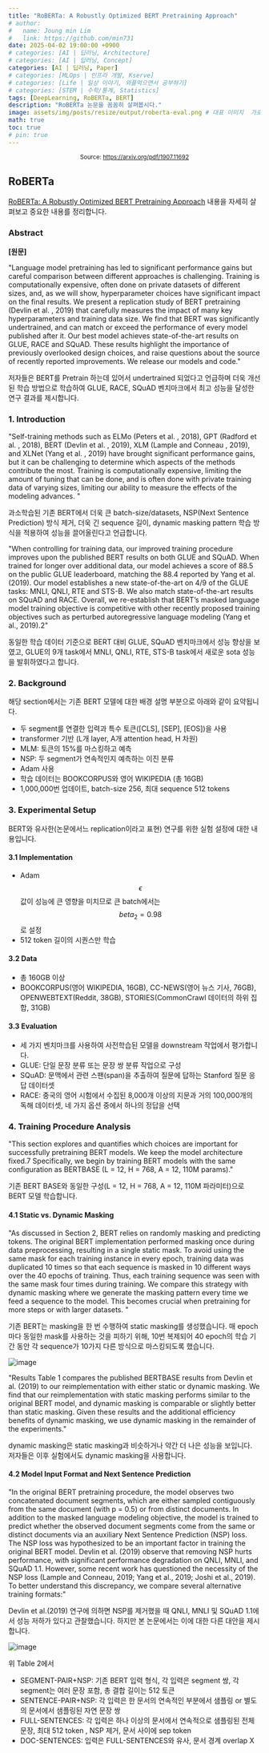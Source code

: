 ```yaml
---
title: "RoBERTa: A Robustly Optimized BERT Pretraining Approach"
# author:
#   name: Joung min Lim
#   link: https://github.com/min731
date: 2025-04-02 19:00:00 +0900
# categories: [AI | 딥러닝, Architecture]
# categories: [AI | 딥러닝, Concept]
categories: [AI | 딥러닝, Paper]
# categories: [MLOps | 인프라 개발, Kserve]
# categories: [Life | 일상 이야기, 와플먹으면서 공부하기]
# categories: [STEM | 수학/통계, Statistics]
tags: [DeepLearning, RoBERTa, BERT]
description: "RoBERTa 논문을 꼼꼼히 살펴봅시다."
image: assets/img/posts/resize/output/roberta-eval.png # 대표 이미지  가로 세로 비율 약 1.91:1 (예: 1200×628px)
math: true
toc: true
# pin: true
---
```


<div align="center">
  <small>Source: <a href="https://arxiv.org/pdf/1907.11692">https://arxiv.org/pdf/1907.11692</a></small>
</div>

## RoBERTa

[RoBERTa: A Robustly Optimized BERT Pretraining Approach](https://arxiv.org/pdf/1907.11692) 내용을 자세히 살펴보고 중요한 내용를 정리합니다.

### Abstract

**[원문]**

"Language model pretraining has led to significant performance gains but careful comparison between different approaches is challenging. Training is computationally expensive, often done on private datasets of different
sizes, and, as we will show, hyperparameter
choices have significant impact on the final results. We present a replication study of BERT
pretraining (Devlin et al.
, 2019) that carefully
measures the impact of many key hyperparameters and training data size. We find that BERT
was significantly undertrained, and can match
or exceed the performance of every model
published after it. Our best model achieves
state-of-the-art results on GLUE, RACE and
SQuAD. These results highlight the importance of previously overlooked design choices,
and raise questions about the source of recently reported improvements. We release our
models and code."

저자들은 BERT를 Pretrain 하는데 있어서 undertrained 되었다고 언급하며 더욱 개선된 학습 방법으로 학습하여 GLUE, RACE, SQuAD 벤치마크에서 최고 성능을 달성한 연구 결과를 제시합니다.

### 1. Introduction

"Self-training methods such as ELMo (Peters et al.
,
2018), GPT (Radford et al.
, 2018), BERT
(Devlin et al.
, 2019), XLM (Lample and Conneau
,
2019), and XLNet (Yang et al.
, 2019) have
brought significant performance gains, but it can
be challenging to determine which aspects of
the methods contribute the most. Training is
computationally expensive, limiting the amount
of tuning that can be done, and is often done with
private training data of varying sizes, limiting
our ability to measure the effects of the modeling
advances. "

과소학습된 기존 BERT에서 더욱 큰 batch-size/datasets, NSP(Next Sentence Prediction) 방식 제거, 더욱 긴 sequence 길이, dynamic masking pattern 학습 방식을 적용하여 성능을 끌어올린다고 언급합니다.  

"When controlling for training data, our improved training procedure improves upon the published BERT results on both GLUE and SQuAD.
When trained for longer over additional data, our
model achieves a score of 88.5 on the public
GLUE leaderboard, matching the 88.4 reported
by Yang et al.
(2019). Our model establishes a
new state-of-the-art on 4/9 of the GLUE tasks:
MNLI, QNLI, RTE and STS-B. We also match
state-of-the-art results on SQuAD and RACE.
Overall, we re-establish that BERT’s masked language model training objective is competitive
with other recently proposed training objectives
such as perturbed autoregressive language modeling (Yang et al., 2019).2"

동일한 학습 데이터 기준으로 BERT 대비 GLUE, SQuAD 벤치마크에서 성능 향상을 보였고, GLUE의 9개 task에서 MNLI, QNLI, RTE, STS-B task에서 새로운 sota 성능을 발휘하였다고 합니다.

### 2. Background

해당 section에서는 기존 BERT 모델에 대한 배경 설명 부분으로 아래와 같이 요약됩니다.

- 두 segment를 연결한 입력과 특수 토큰([CLS], [SEP], [EOS])을 사용
- transformer 기반 (L개 layer, A개 attention head, H 차원)
- MLM: 토큰의 15%를 마스킹하고 예측
- NSP: 두 segment가 연속적인지 예측하는 이진 분류
- Adam 사용
- 학습 데이터는 BOOKCORPUS와 영어 WIKIPEDIA (총 16GB)
- 1,000,000번 업데이트, batch-size 256, 최대 sequence 512 tokens

### 3. Experimental Setup

BERT와 유사한(논문에서느 replication이라고 표현) 연구를 위한 실험 설정에 대한 내용입니다.

#### 3.1 Implementation

- Adam $$\epsilon$$ 값이 성능에 큰 영향을 미치므로 큰 batch에서는 $$beta_{2} = 0.98$$로 설정
- 512 token 길이의 시퀀스만 학습

#### 3.2 Data

- 총 160GB 이상
- BOOKCORPUS(영어 WIKIPEDIA, 16GB), CC-NEWS(영어 뉴스 기사, 76GB), OPENWEBTEXT(Reddit, 38GB), STORIES(CommonCrawl 데이터의 하위 집합, 31GB)

#### 3.3 Evaluation

- 세 가지 벤치마크를 사용하여 사전학습된 모델을 downstream 작업에서 평가합니다.
- GLUE: 단일 문장 분류 또는 문장 쌍 분류 작업으로 구성
- SQuAD: 문맥에서 관련 스팬(span)을 추출하여 질문에 답하는 Stanford 질문 응답 데이터셋
- RACE: 중국의 영어 시험에서 수집된 8,000개 이상의 지문과 거의 100,000개의 독해 데이터셋, 네 가지 옵션 중에서 하나의 정답을 선택
  
### 4. Training Procedure Analysis

"This section explores and quantifies which choices
are important for successfully pretraining BERT
models. We keep the model architecture fixed.7
Specifically, we begin by training BERT models
with the same configuration as BERTBASE (L =
12, H = 768, A = 12, 110M params)."

기존 BERT BASE와 동일한 구성(L = 12, H = 768, A = 12, 110M 파라미터)으로 BERT 모델 학습합니다.

#### 4.1 Static vs. Dynamic Masking

"As discussed in Section 2, BERT relies on randomly masking and predicting tokens. The original BERT implementation performed masking
once during data preprocessing, resulting in a single static mask. To avoid using the same mask for
each training instance in every epoch, training data
was duplicated 10 times so that each sequence is
masked in 10 different ways over the 40 epochs of
training. Thus, each training sequence was seen
with the same mask four times during training.
We compare this strategy with dynamic masking where we generate the masking pattern every
time we feed a sequence to the model. This becomes crucial when pretraining for more steps or
with larger datasets.
"

기존 BERT는 masking을 한 번 수행하여 static masking를 생성했습니다. 매 epoch마다 동일한 mask를 사용하는 것을 피하기 위해, 10번 복제되어 40 epoch의 학습 기간 동안 각 sequence가 10가지 다른 방식으로 마스킹되도록 했습니다.

![image](https://github.com/user-attachments/assets/9bd97f88-7e84-412a-9808-83d2a3a856bb)

"Results Table 1 compares the published
BERTBASE results from Devlin et al. (2019) to our
reimplementation with either static or dynamic
masking. We find that our reimplementation
with static masking performs similar to the
original BERT model, and dynamic masking is
comparable or slightly better than static masking.
Given these results and the additional efficiency
benefits of dynamic masking, we use dynamic
masking in the remainder of the experiments."

dynamic masking은 static masking과 비슷하거나 약간 더 나은 성능을 보입니다. 저자들은 이후 실험에서도 dynamic masking을 사용합니다.

#### 4.2 Model Input Format and Next Sentence Prediction

"In the original BERT pretraining procedure, the
model observes two concatenated document segments, which are either sampled contiguously
from the same document (with p = 0.5) or from
distinct documents. In addition to the masked language modeling objective, the model is trained to
predict whether the observed document segments
come from the same or distinct documents via an
auxiliary Next Sentence Prediction (NSP) loss.
The NSP loss was hypothesized to be an important factor in training the original BERT model.
Devlin et al. (2019) observe that removing NSP
hurts performance, with significant performance
degradation on QNLI, MNLI, and SQuAD 1.1.
However, some recent work has questioned the
necessity of the NSP loss (Lample and Conneau,
2019; Yang et al., 2019; Joshi et al., 2019).
To better understand this discrepancy, we compare several alternative training formats:"

Devlin et al.(2019) 연구에 의하면 NSP를 제거했을 때 QNLI, MNLI 및 SQuAD 1.1에서 성능 저하가 있다고 관찰했습니다. 하지만 본 논문에서는 이에 대한 다른 대안을 제시합니다.

![image](https://github.com/user-attachments/assets/3c391556-8c15-4680-bb37-dff087ad84ca)

위 Table 2에서 

- SEGMENT-PAIR+NSP: 기존 BERT 입력 형식, 각 입력은 segment 쌍, 각 segment는 여러 문장 포함, 총 결합 길이는 512 토큰 
- SENTENCE-PAIR+NSP: 각 입력은 한 문서의 연속적인 부분에서 샘플링 or 별도의 문서에서 샘플링된 자연 문장 쌍
- FULL-SENTENCES: 각 입력은 하나 이상의 문서에서 연속적으로 샘플링된 전체 문장, 최대 512 token , NSP 제거, 문서 사이에 sep token
- DOC-SENTENCES: 입력은 FULL-SENTENCES와 유사, 문서 경계 overlap X

  
